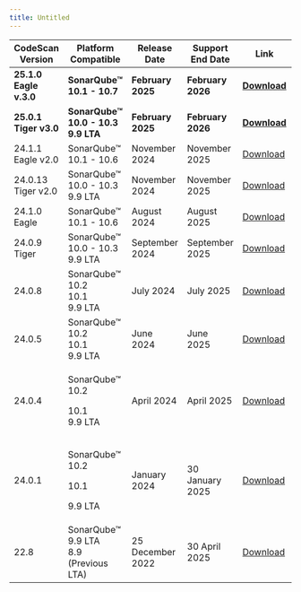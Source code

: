 ```yaml
---
title: Untitled
---
```




<table data-full-width="false"><thead><tr><th width="115">CodeScan Version</th><th width="125">Platform Compatible</th><th width="103">Release Date</th><th width="104">Support End Date</th><th width="107">Link</th><th width="126">Release Note</th></tr></thead><tbody><tr><td><strong>25.1.0 Eagle</strong> <strong>v.3.0</strong></td><td><strong>SonarQube™ 10.1 - 10.7</strong> </td><td><strong>February 2025</strong></td><td><strong>February 2026</strong></td><td><a href="https://license.code-scan.com/index.php/download/login?path=sonar-salesforce-plugin-25.1.0.zip"><strong>Download</strong></a></td><td><a href="https://knowledgebase.autorabit.com/release-notes/release-notes/codescan-release-notes/on-premise-releases/eagle-edition/release-notes-25.1.0-eagle-3.0"><strong>Release Note</strong></a></td></tr><tr><td><strong>25.0.1 Tiger v3.0</strong> </td><td><strong>SonarQube™ 10.0 - 10.3</strong><br><strong>9.9 LTA</strong></td><td><strong>February 2025</strong></td><td><strong>February 2026</strong></td><td><a href="https://license.code-scan.com/index.php/download/login?path=sonar-salesforce-plugin-25.0.1.zip"><strong>Download</strong></a></td><td><a href="https://knowledgebase.autorabit.com/release-notes/release-notes/codescan-release-notes/on-premise-releases/tiger-edition/release-notes-25.0.1-tiger-3.0"><strong>Release Note</strong></a></td></tr><tr><td>24.1.1 Eagle v2.0</td><td>SonarQube™ <br>10.1 - 10.6 </td><td>November 2024</td><td>November 2025</td><td><a href="https://license.code-scan.com/index.php/download/login?path=sonar-salesforce-plugin-24.1.1.zip">Download</a></td><td><a href="https://knowledgebase.autorabit.com/overview/release-notes/codescan-release-notes/on-premise-releases/release-notes-24.1.1-eagle-2.0">Release Note</a></td></tr><tr><td>24.0.13 Tiger v2.0</td><td>SonarQube™ <br>10.0 - 10.3<br>9.9 LTA</td><td>November 2024</td><td>November 2025</td><td><a href="https://license.code-scan.com/index.php/download/login?path=sonar-salesforce-plugin-24.0.13.zip">Download</a></td><td><a href="https://knowledgebase.autorabit.com/overview/release-notes/codescan-release-notes/on-premise-releases/release-notes-24.0.13-tiger-2.0">Release Note</a></td></tr><tr><td>24.1.0 Eagle</td><td>SonarQube™ <br>10.1 - 10.6 </td><td>August 2024</td><td>August 2025</td><td><a href="https://license.code-scan.com/index.php/download/login?path=sonar-salesforce-plugin-24.1.0.zip">Download</a></td><td><a href="https://knowledgebase.autorabit.com/overview/release-notes/codescan-release-notes/on-premise-releases/release-notes-24.1.0-eagle#release-notes-self-hosted-on-prem-24.1.0-eagle-edition">Release Note</a></td></tr><tr><td>24.0.9 Tiger</td><td>SonarQube™ <br>10.0 - 10.3<br>9.9 LTA</td><td>September 2024</td><td>September 2025</td><td><a href="https://license.code-scan.com/index.php/download/sonar-salesforce-plugin-24.0.9.zip">Download</a></td><td><a href="https://knowledgebase.autorabit.com/overview/release-notes/codescan-release-notes/on-premise-releases/release-notes-24.0.9-tiger#release-notes-self-hosted-on-prem-24.0.9-tiger-edition">Release Note</a></td></tr><tr><td>24.0.8</td><td>SonarQube™ <br>10.2<br>10.1 <br>9.9 LTA</td><td>July 2024</td><td>July 2025</td><td><a href="https://license.code-scan.com/index.php/download/sonar-salesforce-plugin-24.0.8.zip">Download</a></td><td><a href="../../release-notes/release-notes/codescan-release-notes/on-premise-releases/prior-editions/release-notes-24/release-notes-24.0.8.md">Release Note</a></td></tr><tr><td>24.0.5</td><td>SonarQube™ <br>10.2<br>10.1 <br>9.9 LTA</td><td>June 2024</td><td>June 2025</td><td><a href="https://license.code-scan.com/index.php/download/login?path=sonar-salesforce-plugin-24.0.5.zip">Download</a></td><td><a href="../../release-notes/release-notes/codescan-release-notes/on-premise-releases/prior-editions/release-notes-24/release-notes-24.0.5.md">Release Note</a></td></tr><tr><td>24.0.4</td><td><p>SonarQube™ <br>10.2</p><p>10.1<br>9.9 LTA</p></td><td>April 2024</td><td>April 2025</td><td><a href="https://license.code-scan.com/index.php/download/login?path=sonar-salesforce-plugin-24.0.4.zip">Download</a></td><td><a href="../../release-notes/release-notes/codescan-release-notes/on-premise-releases/prior-editions/release-notes-24/release-notes-24.0.4.md#release-notes-24.0.4">Release Note</a></td></tr><tr><td>24.0.1</td><td><p>SonarQube™ <br>10.2</p><p>10.1 </p><p>9.9 LTA</p></td><td>January 2024</td><td>30 January 2025</td><td><a href="https://license.code-scan.com/index.php/download/login?path=sonar-salesforce-plugin-24.0.1.zip">Download</a></td><td><a href="https://knowledgebase.autorabit.com/overview/release-notes/codescan-release-notes/on-premise-releases/release-notes-24.0.1">Release Note</a></td></tr><tr><td>22.8</td><td>SonarQube™<br>9.9 LTA<br>8.9 (Previous LTA)</td><td>25 December 2022</td><td>30 April 2025</td><td><a href="https://license.code-scan.com/index.php/download/login?path=sonar-salesforce-plugin-22.8.zip">Download</a></td><td><a href="https://knowledgebase.autorabit.com/codescan/docs/release-note-228">Release Note</a></td></tr></tbody></table>
